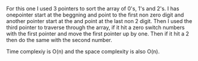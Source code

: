 For this one I used 3 pointers to sort the array of 0's, 1's and 2's. I has onepointer start at the beggning and point to the first non zero digit and another pointer start at the and point at the last non 2 digit. Then I used the third pointer to traverse through the array, if it hit a zero switch numbers with the first pointer and move the first pointer up by one. Then if it hit a 2 then do the same with the second number. 

Time complexiy is O(n) and the space complexity is also O(n).